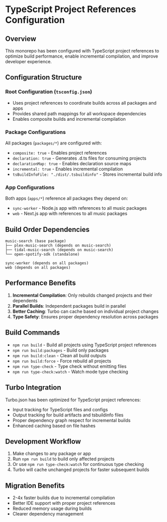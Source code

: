 # TypeScript Project References Configuration

## Overview

This monorepo has been configured with TypeScript project references to optimize build performance, enable incremental compilation, and improve developer experience.

## Configuration Structure

### Root Configuration (`tsconfig.json`)
- Uses project references to coordinate builds across all packages and apps
- Provides shared path mappings for all workspace dependencies
- Enables composite builds and incremental compilation

### Package Configurations
All packages (`packages/*`) are configured with:
- `composite: true` - Enables project references
- `declaration: true` - Generates .d.ts files for consuming projects
- `declarationMap: true` - Enables declaration source maps
- `incremental: true` - Enables incremental compilation
- `tsBuildInfoFile: "./dist/.tsbuildinfo"` - Stores incremental build info

### App Configurations
Both apps (`apps/*`) reference all packages they depend on:
- `sync-worker` - Node.js app with references to all music packages
- `web` - Next.js app with references to all music packages

## Build Order Dependencies

```
music-search (base package)
├── plex-music-search (depends on music-search)
├── tidal-music-search (depends on music-search)
└── open-spotify-sdk (standalone)

sync-worker (depends on all packages)
web (depends on all packages)
```

## Performance Benefits

1. **Incremental Compilation**: Only rebuilds changed projects and their dependents
2. **Parallel Builds**: Independent packages build in parallel
3. **Better Caching**: Turbo can cache based on individual project changes
4. **Type Safety**: Ensures proper dependency resolution across packages

## Build Commands

- `npm run build` - Build all projects using TypeScript project references
- `npm run build:packages` - Build only packages
- `npm run build:clean` - Clean all build outputs
- `npm run build:force` - Force rebuild all projects
- `npm run type-check` - Type check without emitting files
- `npm run type-check:watch` - Watch mode type checking

## Turbo Integration

Turbo.json has been optimized for TypeScript project references:
- Input tracking for TypeScript files and configs
- Output tracking for build artifacts and tsbuildinfo files
- Proper dependency graph respect for incremental builds
- Enhanced caching based on file hashes

## Development Workflow

1. Make changes to any package or app
2. Run `npm run build` to build only affected projects
3. Or use `npm run type-check:watch` for continuous type checking
4. Turbo will cache unchanged projects for faster subsequent builds

## Migration Benefits

- 2-4x faster builds due to incremental compilation
- Better IDE support with proper project references
- Reduced memory usage during builds
- Clearer dependency management
